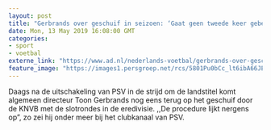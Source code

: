 ```yaml
---
layout: post
title: "Gerbrands over geschuif in seizoen: ‘Gaat geen tweede keer gebeuren’"
date: Mon, 13 May 2019 16:08:00 GMT
categories: 
- sport 
- voetbal 
externe_link: "https://www.ad.nl/nederlands-voetbal/gerbrands-over-geschuif-in-seizoen-gaat-geen-tweede-keer-gebeuren~aacacc76/"
feature_image: "https://images1.persgroep.net/rcs/5801Pu0bCc_lt6ibA66JE8psUk4/diocontent/142882245/_fitwidth/400/?appId=21791a8992982cd8da851550a453bd7f&quality=0.7"
---
```


Daags na de uitschakeling van PSV in de strijd om de landstitel komt algemeen directeur Toon Gerbrands nog eens terug op het geschuif door de KNVB met de slotrondes in de eredivisie. ,,De procedure lijkt nergens op”, zo zei hij onder meer bij het clubkanaal van PSV.

